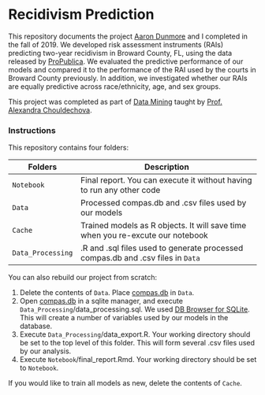 # Recidivism Prediction

This repository documents the project [Aaron Dunmore](https://github.com/adunmore) and I completed in the fall of 2019. We developed risk assessment instruments (RAIs) predicting two-year recidivism in Broward County, FL, using the data released by [ProPublica](https://github.com/propublica/compas-analysis). We evaluated the predictive performance of our models and compared it to the performance of the RAI used by the courts in Broward County previously. In addition, we investigated whether our RAIs are equally predictive across race/ethnicity, age, and sex groups. 

This project was completed as part of [Data Mining](https://www.andrew.cmu.edu/user/achoulde/95791/index.html) taught by [Prof. Alexandra Chouldechova](https://www.andrew.cmu.edu/user/achoulde/).


### Instructions

This repository contains four folders:

Folders | Description
-- | ------
`Notebook` | Final report. You can execute it without having to run any other code
`Data` | Processed compas.db and .csv files used by our models 
`Cache` | Trained models as R objects. It will save time when you re-excute our notebook
`Data_Processing` | .R and .sql files used to generate processed compas.db and .csv files in `Data` 

You can also rebuild our project from scratch:

1. Delete the contents of `Data`. Place [compas.db](https://github.com/propublica/compas-analysis/blob/master/compas.db) in `Data`.
2. Open [compas.db](https://github.com/propublica/compas-analysis/blob/master/compas.db) in a sqlite manager, and execute `Data_Processing`/data_processing.sql. We used [DB Browser for SQLite](https://sqlitebrowser.org/). This will create a number of variables used by our models in the database.
3. Execute `Data_Processing`/data_export.R. Your working directory should be set to the 
   top level of this folder. This will form several .csv files used by our analysis.
4. Execute `Notebook`/final_report.Rmd. Your working directory should be set to `Notebook`.
   
If you would like to train all models as new, delete the contents of `Cache`. 












